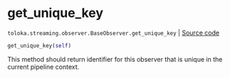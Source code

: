 # get_unique_key
`toloka.streaming.observer.BaseObserver.get_unique_key` | [Source code](https://github.com/Toloka/toloka-kit/blob/v1.2.3/src/streaming/observer.py#L31)

```python
get_unique_key(self)
```

This method should return identifier for this observer that is unique in the current pipeline context.

